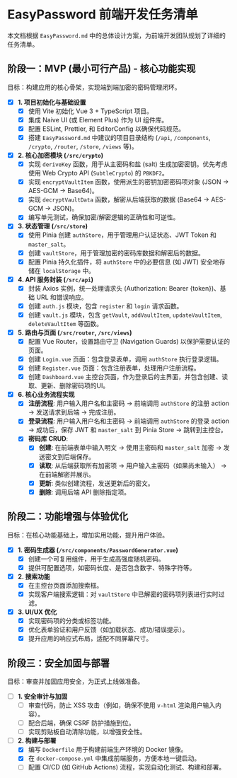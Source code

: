 # EasyPassword 前端开发任务清单

本文档根据 `EasyPassword.md` 中的总体设计方案，为前端开发团队规划了详细的任务清单。

## 阶段一：MVP (最小可行产品) - 核心功能实现

目标：构建应用的核心骨架，实现端到端加密的密码管理闭环。

- [x] **1. 项目初始化与基础设置**
    - [x] 使用 Vite 初始化 Vue 3 + TypeScript 项目。
    - [x] 集成 Naive UI (或 Element Plus) 作为 UI 组件库。
    - [x] 配置 ESLint, Prettier, 和 EditorConfig 以确保代码规范。
    - [x] 搭建 `EasyPassword.md` 中建议的项目目录结构 (`/api`, `/components`, `/crypto`, `/router`, `/store`, `/views` 等)。

- [x] **2. 核心加密模块 (`/src/crypto`)**
    - [x] 实现 `deriveKey` 函数，用于从主密码和盐 (salt) 生成加密密钥。优先考虑使用 Web Crypto API (`SubtleCrypto`) 的 `PBKDF2`。
    - [x] 实现 `encryptVaultItem` 函数，使用派生的密钥加密密码项对象 (JSON -> AES-GCM -> Base64)。
    - [x] 实现 `decryptVaultData` 函数，解密从后端获取的数据 (Base64 -> AES-GCM -> JSON)。
    - [x] 编写单元测试，确保加密/解密逻辑的正确性和可逆性。

- [x] **3. 状态管理 (`/src/store`)**
    - [x] 使用 Pinia 创建 `authStore`，用于管理用户认证状态、JWT Token 和 `master_salt`。
    - [x] 创建 `vaultStore`，用于管理加密的密码库数据和解密后的数据。
    - [x] 配置 Pinia 持久化插件，将 `authStore` 中的必要信息 (如 JWT) 安全地存储在 `localStorage` 中。

- [x] **4. API 服务封装 (`/src/api`)**
    - [x] 封装 Axios 实例，统一处理请求头 (Authorization: Bearer {token})、基础 URL 和错误响应。
    - [x] 创建 `auth.js` 模块，包含 `register` 和 `login` 请求函数。
    - [x] 创建 `vault.js` 模块，包含 `getVault`, `addVaultItem`, `updateVaultItem`, `deleteVaultItem` 等函数。

- [x] **5. 路由与页面 (`/src/router`, `/src/views`)**
    - [x] 配置 Vue Router，设置路由守卫 (Navigation Guards) 以保护需要认证的页面。
    - [x] 创建 `Login.vue` 页面：包含登录表单，调用 `authStore` 执行登录逻辑。
    - [x] 创建 `Register.vue` 页面：包含注册表单，处理用户注册流程。
    - [x] 创建 `Dashboard.vue` 主控台页面，作为登录后的主界面，并包含创建、读取、更新、删除密码项的UI。

- [x] **6. 核心业务流程实现**
    - [x] **注册流程**: 用户输入用户名和主密码 -> 前端调用 `authStore` 的注册 action -> 发送请求到后端 -> 完成注册。
    - [x] **登录流程**: 用户输入用户名和主密码 -> 前端调用 `authStore` 的登录 action -> 成功后，保存 JWT 和 `master_salt` 到 Pinia Store -> 跳转到主控台。
    - [x] **密码库 CRUD**:
        - [x] **创建**: 在前端表单中输入明文 -> 使用主密码和 `master_salt` 加密 -> 发送密文到后端保存。
        - [x] **读取**: 从后端获取所有加密项 -> 用户输入主密码（如果尚未输入） -> 在前端解密并展示。
        - [x] **更新**: 类似创建流程，发送更新后的密文。
        - [x] **删除**: 调用后端 API 删除指定项。

## 阶段二：功能增强与体验优化

目标：在核心功能基础上，增加实用功能，提升用户体验。

- [x] **1. 密码生成器 (`/src/components/PasswordGenerator.vue`)**
    - [x] 创建一个可复用组件，用于生成高强度随机密码。
    - [x] 提供可配置选项，如密码长度、是否包含数字、特殊字符等。

- [x] **2. 搜索功能**
    - [x] 在主控台页面添加搜索框。
    - [x] 实现客户端搜索逻辑：对 `vaultStore` 中已解密的密码项列表进行实时过滤。

- [x] **3. UI/UX 优化**
    - [x] 实现密码项的分类或标签功能。
    - [x] 优化表单验证和用户反馈（如加载状态、成功/错误提示）。
    - [x] 提升应用的响应式布局，适配不同屏幕尺寸。

## 阶段三：安全加固与部署

目标：审查并加固应用安全，为正式上线做准备。

- [ ] **1. 安全审计与加固**
    - [ ] 审查代码，防止 XSS 攻击（例如，确保不使用 `v-html` 渲染用户输入内容）。
    - [ ] 配合后端，确保 CSRF 防护措施到位。
    - [ ] 实现剪贴板自动清除功能，以增强安全性。

- [ ] **2. 构建与部署**
    - [x] 编写 `Dockerfile` 用于构建前端生产环境的 Docker 镜像。
    - [x] 在 `docker-compose.yml` 中集成前端服务，方便本地一键启动。
    - [ ] 配置 CI/CD (如 GitHub Actions) 流程，实现自动化测试、构建和部署。